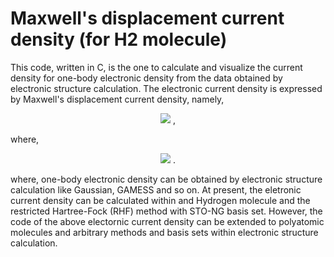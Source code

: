 # Maxwell's displacement current density (for H2 molecule)

This code, written in C, is the one to calculate and visualize the current density for one-body electronic density from the data obtained by electronic structure calculation. The electronic current density is expressed by Maxwell's displacement current density, namely, 

<div align="center">
<img src="https://latex.codecogs.com/gif.latex?{\bf&space;j}&space;({\bf&space;x},t)&space;\equiv&space;\frac{1}{4\pi}&space;\frac{\partial}{\partial&space;t}{\bf&space;E}&space;({\bf&space;x},t)" /> ,
</div>

where, 

<div align="center">
<img src="https://latex.codecogs.com/gif.latex?{\bf&space;E}&space;({\bf&space;x},t)&space;\equiv&space;-&space;\int&space;d{\bf&space;r}&space;\frac{{\bf&space;x}-{\bf&space;r}}{|{\bf&space;x}-{\bf&space;r}|^3}&space;\rho&space;_e&space;({\bf&space;r},t)" /> . 
</div>

where, one-body electronic density can be obtained by electronic structure calculation like Gaussian, GAMESS and so on. At present, the eletronic current density can be calculated within and Hydrogen molecule and the restricted Hartree-Fock (RHF) method with STO-NG basis set. However, the code of the above electornic current density can be extended to polyatomic molecules and arbitrary methods and basis sets within electronic structure calculation. 
